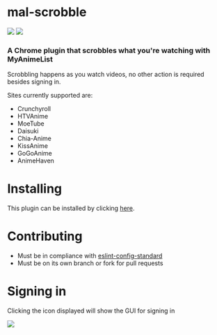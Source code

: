 # mal-scrobble
![](https://img.shields.io/github/license/mashape/apistatus.svg)
![](https://travis-ci.org/TSedlar/mal-scrobble.svg)

### A Chrome plugin that scrobbles what you're watching with MyAnimeList

Scrobbling happens as you watch videos, no other action is required besides signing in.

Sites currently supported are:
* Crunchyroll
* HTVAnime
* MoeTube
* Daisuki
* Chia-Anime
* KissAnime
* GoGoAnime
* AnimeHaven

# Installing
This plugin can be installed by clicking [here](https://chrome.google.com/webstore/detail/mal-scrobble/njndiiinbnllinmdoifoffmkfgkflffp).

# Contributing
* Must be in compliance with [eslint-config-standard](https://github.com/feross/eslint-config-standard)
* Must be on its own branch or fork for pull requests

# Signing in
Clicking the icon displayed will show the GUI for signing in

![](https://i.imgur.com/rZEKNgp.png)

